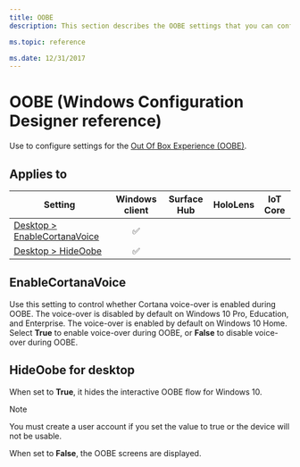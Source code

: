 ```yaml
---
title: OOBE
description: This section describes the OOBE settings that you can configure in provisioning packages for Windows 10 using Windows Configuration Designer. 

ms.topic: reference

ms.date: 12/31/2017
--- 
```


# OOBE (Windows Configuration Designer reference) 

Use to configure settings for the [Out Of Box Experience (OOBE)](/windows-hardware/customize/desktop/customize-oobe). 

## Applies to 

| Setting   | Windows client | Surface Hub | HoloLens | IoT Core |
| --- | :---: | :---: | :---: | :---: |
| [Desktop > EnableCortanaVoice](#enablecortanavoice) | ✅  |  |  |  |
| [Desktop > HideOobe](#hideoobe-for-desktop) | ✅  |  |  |  | 

## EnableCortanaVoice 

Use this setting to control whether Cortana voice-over is enabled during OOBE. The voice-over is disabled by default on Windows 10 Pro, Education, and Enterprise. The voice-over is enabled by default on Windows 10 Home. Select **True** to enable voice-over during OOBE, or **False** to disable voice-over during OOBE. 

## HideOobe for desktop 

When set to **True**, it hides the interactive OOBE flow for Windows 10. 

> [!NOTE]
> You must create a user account if you set the value to true or the device will not be usable. 

When set to **False**, the OOBE screens are displayed. 

